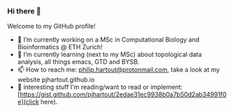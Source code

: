 ### Hi there 👋

Welcome to my GitHub profile!

- 🔭 I’m currently working on a MSc in Computational Biology and Bioinformatics @ ETH Zurich!
- 🌱 I’m currently learning (next to my MSc) about topological data analysis, all things emacs, GTD and BYSB.
- 📫 How to reach me: philip.hartout@protonmail.com, take a look at my website pjhartout.github.io
- :book: interesting stuff I'm reading/want to read or implement: [https://gist.github.com/pjhartout/2edae31ec9938b0a7b50d2ab34991f0e](click here). 
